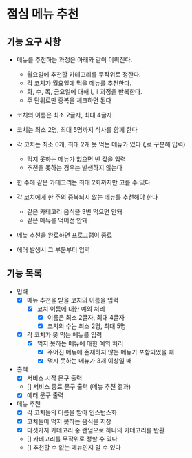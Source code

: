 # 점심 메뉴 추천

## 기능 요구 사항

- 메뉴를 추천하는 과정은 아래와 같이 이뤄진다.

  - 월요일에 추천할 카테고리를 무작위로 정한다.
  - 각 코치가 월요일에 먹을 메뉴를 추천한다.
  - 화, 수, 목, 금요일에 대해 i, ii 과정을 반복한다.
  - 주 단위로만 중복을 체크하면 된다

- 코치의 이름은 최소 2글자, 최대 4글자
- 코치는 최소 2명, 최대 5명까지 식사를 함께 한다
- 각 코치는 최소 0개, 최대 2개 못 먹는 메뉴가 있다 (,로 구분해 입력)
  - 먹지 못하는 메뉴가 없으면 빈 값을 입력
  - 추천을 못하는 경우는 발생하지 않는다
- 한 주에 같은 카테고리는 최대 2회까지만 고를 수 있다
- 각 코치에게 한 주의 중복되지 않는 메뉴를 추천해야 한다
  - 같은 카테고리 음식을 3번 먹으면 안돼
  - 같은 메뉴를 먹어선 안돼
- 메뉴 추천을 완료하면 프로그램이 종료
- 에러 발생시 그 부분부터 입력

## 기능 목록

- 입력
  - [x] 메뉴 추천을 받을 코치의 이름을 입력
    - [x] 코치 이름에 대한 예외 처리
      - [x] 이름은 최소 2글자, 최대 4글자
      - [x] 코치의 수는 최소 2명, 최대 5명
  - [x] 각 코치가 못 먹는 메뉴를 입력
    - [x] 먹지 못하는 메뉴에 대한 예외 처리
      - [x] 주어진 메뉴에 존재하지 않는 메뉴가 포함되었을 때
      - [x] 먹지 못하는 메뉴가 3개 이상일 때
- 출력
  - [x] 서비스 시작 문구 출력
  - [] 서비스 종료 문구 출력 (메뉴 추천 결과)
  - [x] 에러 문구 출력
- 메뉴 추천
  - [x] 각 코치들의 이름을 받아 인스턴스화
  - [x] 코치들이 먹지 못하는 음식을 저장
  - [x] 다섯가지 카테고리 중 랜덤으로 하나의 카테고리를 반환
  - [] 카테고리를 무작위로 정할 수 있다
  - [] 추천할 수 없는 메뉴인지 알 수 있다
